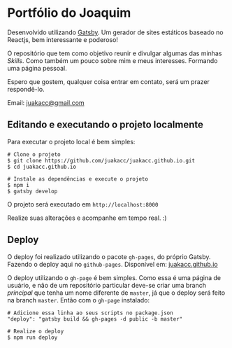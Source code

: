 # Portfólio do Joaquim

Desenvolvido utilizando [Gatsby](https://www.gatsbyjs.org).
Um gerador de sites estáticos baseado no Reactjs, bem interessante e poderoso!

O repositório que tem como objetivo reunir e divulgar algumas das minhas _Skills_. Como também um pouco sobre mim e meus interesses. Formando uma página pessoal.

Espero que gostem, qualquer coisa entrar em contato, será um prazer respondê-lo.

Email: juakacc@gmail.com

## Editando e executando o projeto localmente

Para executar o projeto local é bem simples:

```shell
# Clone o projeto
$ git clone https://github.com/juakacc/juakacc.github.io.git
$ cd juakacc.github.io
```

```shell
# Instale as dependências e execute o projeto
$ npm i
$ gatsby develop
```

O projeto será executado em `http://localhost:8000`

Realize suas alterações e acompanhe em tempo real. :)

## Deploy

O deploy foi realizado utilizando o pacote `gh-pages`, do próprio Gatsby. Fazendo o deploy aqui no `github-pages`. Disponível em: [juakacc.github.io](https://juakacc.github.io)

O deploy utilizando o `gh-page` é bem simples. Como essa é uma página de usuário, e não de um repositório particular deve-se criar uma branch _principal_ que tenha um nome diferente de `master`, já que o deploy será feito na branch `master`. Então com o `gh-page` instalado:

```shell
# Adicione essa linha ao seus scripts no package.json
"deploy": "gatsby build && gh-pages -d public -b master"
```

```shell
# Realize o deploy
$ npm run deploy
```
